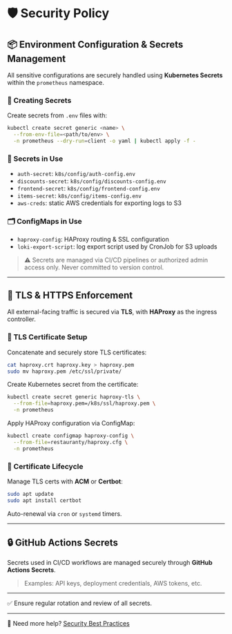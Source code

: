 # 🛡️ Security Policy

## 📦 Environment Configuration & Secrets Management

All sensitive configurations are securely handled using **Kubernetes Secrets** within the `prometheus` namespace.

### 🔧 Creating Secrets
Create secrets from `.env` files with:

```bash
kubectl create secret generic <name> \
  --from-env-file=<path/to/env> \
  -n prometheus --dry-run=client -o yaml | kubectl apply -f -
```

### 🔐 Secrets in Use
- `auth-secret`: `k8s/config/auth-config.env`
- `discounts-secret`: `k8s/config/discounts-config.env`
- `frontend-secret`: `k8s/config/frontend-config.env`
- `items-secret`: `k8s/config/items-config.env`
- `aws-creds`: static AWS credentials for exporting logs to S3

### 🗂️ ConfigMaps in Use
- `haproxy-config`: HAProxy routing & SSL configuration
- `loki-export-script`: log export script used by CronJob for S3 uploads

> ⚠️ Secrets are managed via CI/CD pipelines or authorized admin access only. Never committed to version control.

---

## 🔐 TLS & HTTPS Enforcement

All external-facing traffic is secured via **TLS**, with **HAProxy** as the ingress controller.

### 📄 TLS Certificate Setup

Concatenate and securely store TLS certificates:

```bash
cat haproxy.crt haproxy.key > haproxy.pem
sudo mv haproxy.pem /etc/ssl/private/
```

Create Kubernetes secret from the certificate:

```bash
kubectl create secret generic haproxy-tls \
  --from-file=haproxy.pem=/k8s/ssl/haproxy.pem \
  -n prometheus
```

Apply HAProxy configuration via ConfigMap:

```bash
kubectl create configmap haproxy-config \
  --from-file=restauranty/haproxy.cfg \
  -n prometheus
```

### 🔁 Certificate Lifecycle

Manage TLS certs with **ACM** or **Certbot**:

```bash
sudo apt update
sudo apt install certbot
```

Auto-renewal via `cron` or `systemd` timers.

---

## 🔒 GitHub Actions Secrets

Secrets used in CI/CD workflows are managed securely through **GitHub Actions Secrets**.

> Examples: API keys, deployment credentials, AWS tokens, etc.

---

✅ Ensure regular rotation and review of all secrets.

---

🧠 Need more help? [Security Best Practices](https://kubernetes.io/docs/concepts/configuration/secret/)
